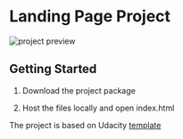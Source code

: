 # Landing Page Project 

![project preview](https://github.com/barbbasia/js-project/img/preview.png?raw=true)

## Getting Started

1. Download the project package

2. Host the files locally and open index.html

The project is based on Udacity [template](https://github.com/udacity/fend/tree/refresh-2019/projects/landing-page)
